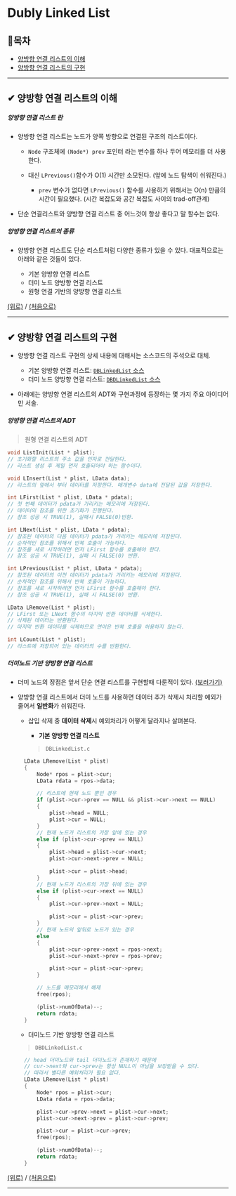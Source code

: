 ﻿# Dubly Linked List
## 📝목차
- [양방향 연결 리스트의 이해](https://github.com/choisb/Study-DataStructure/tree/master/04_DoublyLinkedList#-양방향-연결-리스트의-이해)
- [양방향 연결 리스트의 구현](https://github.com/choisb/Study-DataStructure/tree/master/04_DoublyLinkedList#-양방향-연결-리스트의-구현)
___
## ✔ 양방향 연결 리스트의 이해
##### 양방향 연결 리스트 란
- 양방향 연결 리스트는 노드가 양쪽 방향으로 연결된 구조의 리스트이다.
  - `Node` 구조체에 `(Node*) prev` 포인터 라는 변수를 하나 두어 메모리를 더 사용한다.
  - 대신 `LPrevious()`함수가 O(1) 시간만 소모된다. (앞에 노드 탐색이 쉬워진다.)

    - `prev` 변수가 없다면 `LPrevious()` 함수를 사용하기 위해서는 O(n) 만큼의 시간이 필요했다. (시간 복잡도와 공간 복잡도 사이의 trad-off관계)

- 단순 연결리스트와 양방향 연결 리스트 중 어느것이 항상 좋다고 말 할수는 없다.

##### 양방향 연결 리스트의 종류
- 양방향 연결 리스트도 단순 리스트처럼 다양한 종류가 있을 수 있다. 대표적으로는 아래와 같은 것들이 있다.

  - 기본 양방향 연결 리스트 
  - 더미 노드 양방향 연결 리스트
  - 원형 연결 기반의 양방향 연결 리스트

[(위로)](https://github.com/choisb/Study-DataStructure/tree/master/04_DoublyLinkedList) / [(처음으로)](https://github.com/choisb/Study-DataStructure/blob/master/README.md#data-structure)

___
## ✔ 양방향 연결 리스트의 구현
- 양방향 연결 리스트 구현의 상세 내용에 대해서는 소스코드의 주석으로 대체.
  - 기본 양방향 연결 리스트: [`DBLinkedList` 소스](https://github.com/choisb/Study-DataStructure/tree/master/04_DoublyLinkedList/DBLinkedList)
  - 더미 노드 양방향 연결 리스트: [`DBDLinkedList` 소스](https://github.com/choisb/Study-DataStructure/tree/master/04_DoublyLinkedList/DBDLinkedList)
 
- 아래에는 양방향 연결 리스트의 ADT와 구현과정에 등장하는 몇 가지 주요 아이디어만 서술.


##### 양방향 연결 리스트의 ADT

> 원형 연결 리스트의 ADT
```c
void ListInit(List * plist);
// 초기화할 리스트의 주소 값을 인자로 전달한다.
// 리스트 생성 후 제일 먼저 호출되어야 하는 함수이다.

void LInsert(List * plist, LData data);
// 리스트의 앞에서 부터 데이터를 저장한다. 매개변수 data에 전달된 값을 저장한다.

int LFirst(List * plist, LData * pdata);
// 첫 번째 데이터가 pdata가 가리키는 메모리에 저장된다.
// 데이터의 참조를 위한 초기화가 진행된다.
// 참조 성공 시 TRUE(1), 실패시 FALSE(0)반환.

int LNext(List * plist, LData * pdata);
// 참조된 데이터의 다음 데이터가 pdata가 가리키는 메모리에 저장된다.
// 순차적인 참조를 위해서 반복 호출이 가능하다.
// 참조를 새로 시작하려면 먼저 LFirst 함수를 호출해야 한다.
// 참조 성공 시 TRUE(1), 실패 시 FALSE(0) 반환.

int LPrevious(List * plist, LData * pdata);
// 참조된 데이터의 이전 데이터가 pdata가 가리키는 메모리에 저장된다.
// 순차적인 참조를 위해서 반복 호출이 가능하다.
// 참조를 새로 시작하려면 먼저 LFirst 함수를 호출해야 한다.
// 참조 성공 시 TRUE(1), 실패 시 FALSE(0) 반환. 

LData LRemove(List * plist);
// LFirst 또는 LNext 함수의 마지막 반환 데이터를 삭제한다.
// 삭제된 데이터는 반환된다.
// 마지막 반환 데이터를 삭제하므로 연이은 반복 호출을 허용하지 않는다.

int LCount(List * plist);
// 리스트에 저장되어 있는 데이터의 수를 반환한다.
```  
  
##### 더미노드 기반 양방향 연결 리스트
- 더미 노드의 장점은 앞서 단순 연결 리스트를 구현할때 다룬적이 있다. [(보러가기)](https://github.com/choisb/Study-DataStructure/tree/master/02_LinkedList#더미-노드-추가)

- 양방향 연결 리스트에서 더미 노드를 사용하면 데이터 추가 삭제시 처리할 예외가 줄어서 **일반화**가 쉬워진다.
  - 삽입 삭제 중 **데이터 삭제**시 예외처리가 어떻게 달라지나 살펴본다.

    - **기본 양방향 연결 리스트**
    > `DBLinkedList.c`
  ```c
    LData LRemove(List * plist)
    {
        Node* rpos = plist->cur; 
        LData rdata = rpos->data;

        // 리스트에 현재 노드 뿐인 경우
        if (plist->cur->prev == NULL && plist->cur->next == NULL)   
        {
            plist->head = NULL;
            plist->cur = NULL;
        }
        // 현재 노드가 리스트의 가장 앞에 있는 경우
        else if (plist->cur->prev == NULL)  
        {
            plist->head = plist->cur->next;
            plist->cur->next->prev = NULL;

            plist->cur = plist->head;
        }
        // 현재 노드가 리스트의 가장 뒤에 있는 경우
        else if (plist->cur->next == NULL)  
        {
            plist->cur->prev->next = NULL;

            plist->cur = plist->cur->prev;
        }
        // 현재 노드의 앞뒤로 노드가 있는 경우
        else 
        {
            plist->cur->prev->next = rpos->next;
            plist->cur->next->prev = rpos->prev;

            plist->cur = plist->cur->prev;
        }

        // 노드를 메모리에서 해제
        free(rpos);

        (plist->numOfData)--;
        return rdata;
    }
  ```
    - 더미노드 기반 양방향 연결 리스트
    > `DBDLinkedList.c`
  ```c
    // head 더미노드와 tail 더미노드가 존재하기 때문에
    // cur->next와 cur->prev는 항상 NULL이 아님을 보장받을 수 있다.
    // 따라서 별다른 예외처리가 필요 없다.
    LData LRemove(List * plist)
    {
        Node* rpos = plist->cur;
        LData rdata = rpos->data;

        plist->cur->prev->next = plist->cur->next;
        plist->cur->next->prev = plist->cur->prev;

        plist->cur = plist->cur->prev;
        free(rpos);

        (plist->numOfData)--;
        return rdata;
    }
  ```

[(위로)](https://github.com/choisb/Study-DataStructure/tree/master/04_DoublyLinkedList) / [(처음으로)](https://github.com/choisb/Study-DataStructure/blob/master/README.md#data-structure)
___